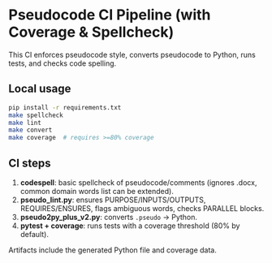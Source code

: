 # Pseudocode CI Pipeline (with Coverage & Spellcheck)

This CI enforces pseudocode style, converts pseudocode to Python, runs tests, and checks code spelling.

## Local usage
```bash
pip install -r requirements.txt
make spellcheck
make lint
make convert
make coverage  # requires >=80% coverage
```

## CI steps
1. **codespell**: basic spellcheck of pseudocode/comments (ignores .docx, common domain words list can be extended).
2. **pseudo_lint.py**: ensures PURPOSE/INPUTS/OUTPUTS, REQUIRES/ENSURES, flags ambiguous words, checks PARALLEL blocks.
3. **pseudo2py_plus_v2.py**: converts `.pseudo` → Python.
4. **pytest + coverage**: runs tests with a coverage threshold (80% by default).

Artifacts include the generated Python file and coverage data.
